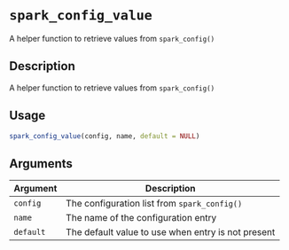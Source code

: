 # `spark_config_value`

A helper function to retrieve values from `spark_config()`


## Description

A helper function to retrieve values from `spark_config()`


## Usage

```r
spark_config_value(config, name, default = NULL)
```


## Arguments

Argument      |Description
------------- |----------------
`config`     |     The configuration list from `spark_config()`
`name`     |     The name of the configuration entry
`default`     |     The default value to use when entry is not present



